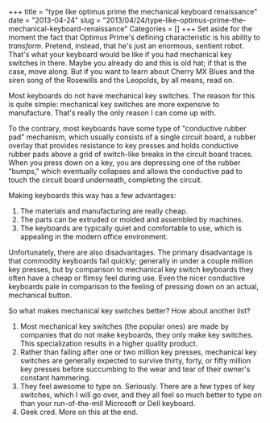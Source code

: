 +++
title = "type like optimus prime the mechanical keyboard renaissance"
date = "2013-04-24"
slug = "2013/04/24/type-like-optimus-prime-the-mechanical-keyboard-renaissance"
Categories = []
+++
Set aside for the moment the fact that Optimus Prime's defining characteristic 
is his ability to *transform*. Pretend, instead, that he's just an enormous, 
sentient robot. That's what your keyboard would be like if you had mechanical 
key switches in there. Maybe you already do and this is old hat; if that is 
the case, move along. But if you want to learn about Cherry MX Blues and the 
siren song of the Rosewills and the Leopolds, by all means, read on.
<!--more-->

Most keyboards do not have mechanical key switches. The reason for this is 
quite simple: mechanical key switches are more expensive to manufacture. 
That's really the only reason I can come up with.

To the contrary, most keyboards have some type of "conductive rubber pad" 
mechanism, which usually consists of a single circuit board, a rubber overlay 
that provides resistance to key presses and holds conductive rubber pads above 
a grid of switch-like breaks in the circuit board traces. When you press down 
on a key, you are depressing one of the rubber "bumps," which eventually 
collapses and allows the conductive pad to touch the circuit board underneath, 
completing the circuit.

Making keyboards this way has a few advantages:

1.  The materials and manufacturing are really cheap.
2.  The parts can be extruded or molded and assembled by machines.
3.  The keyboards are typically quiet and comfortable to use, which is 
    appealing in the modern office environment.

Unfortunately, there are also disadvantages. The primary disadvantage is that 
commodity keyboards fail quickly; generally in under a couple million key 
presses, but by comparison to mechanical key switch keyboards they often have 
a cheap or flimsy feel during use. Even the nicer conductive keyboards pale in 
comparison to the feeling of pressing down on an actual, mechanical button.

So what makes mechanical key switches better? How about another list?

1.  Most mechanical key switches (the popular ones) are made by companies that 
    do not make keyboards, they only make key switches. This specialization 
    results in a higher quality product.
2.  Rather than failing after one or two million key presses, mechanical key 
    switches are generally expected to survive thirty, forty, or fifty million 
    key presses before succumbing to the wear and tear of their owner's 
    constant hammering.
3.  They feel awesome to type on. Seriously. There are a few types of key 
    switches, which I will go over, and they all feel so much better to type 
    on than your run-of-the-mill Microsoft or Dell keyboard.
4.  Geek cred. More on this at the end.


